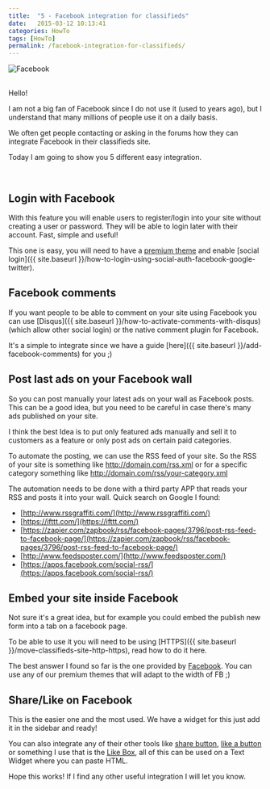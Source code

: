 ```yaml
---
title:  "5 - Facebook integration for classifieds"
date:   2015-03-12 10:13:41
categories: HowTo
tags: [HowTo]
permalink: /facebook-integration-for-classifieds/
---
```

![Facebook](//open-classifieds.com/wp-content/uploads/2015/03/900x600xFacebook-likes.jpg.pagespeed.ic.lNCGQJxwu4.jpg) 

<br>
Hello! 

I am not a big fan of Facebook since I do not use it (used to years ago), but I understand that many millions of people use it on a daily basis. 

We often get people contacting or asking in the forums how they can integrate Facebook in their classifieds site. 

Today I am going to show you 5 different easy integration. 

<br>

## Login with Facebook

With this feature you will enable users to register/login into your site without creating a user or password. They will be able to login later with their account. Fast, simple and useful! 

This one is easy, you will need to have a [premium theme](http://open-classifieds.com/market/) and enable [social login]({{ site.baseurl }}/how-to-login-using-social-auth-facebook-google-twitter). 



## Facebook comments

If you want people to be able to comment on your site using Facebook you can use [Disqus]({{ site.baseurl }}/how-to-activate-comments-with-disqus) (which allow other social login) or the native comment plugin for Facebook. 

It's a simple to integrate since we have a guide [here]({{ site.baseurl }}/add-facebook-comments) 
for you ;)



## Post last ads on your Facebook wall

So you can post manually your latest ads on your wall as Facebook posts. This can be a good idea, but you need to be careful in case there's many ads published on your site. 

I think the best Idea is to put only featured ads manually and sell it to customers as a feature or only post ads on certain paid categories. 

To automate the posting, we can use the RSS feed of your site. So the RSS of your site is something like http://domain.com/rss.xml or for a specific category something like http://domain.com/rss/your-category.xml 

The automation needs to be done with a third party APP that reads your RSS and posts it into your wall. Quick search on Google I found: 

* [http://www.rssgraffiti.com/](http://www.rssgraffiti.com/)
* [https://ifttt.com/](https://ifttt.com/)
* [https://zapier.com/zapbook/rss/facebook-pages/3796/post-rss-feed-to-facebook-page/](https://zapier.com/zapbook/rss/facebook-pages/3796/post-rss-feed-to-facebook-page/)
* [http://www.feedsposter.com/](http://www.feedsposter.com/)
* [https://apps.facebook.com/social-rss/](https://apps.facebook.com/social-rss/)
  

## Embed your site inside Facebook

Not sure it's a great idea, but for example you could embed the publish new form into a tab on a facebook page. 

To be able to use it you will need to be using [HTTPS]({{ site.baseurl }}/move-classifieds-site-http-https), read how to do it here. 

The best answer I found so far is the one provided by [Facebook](https://developers.facebook.com/docs/appsonfacebook/pagetabs). You can use any of our premium themes that will adapt to the width of FB ;) 


## Share/Like on Facebook

This is the easier one and the most used. We have a widget for this just add it in the sidebar and ready! 

You can also integrate any of their other tools like [share button](https://developers.facebook.com/docs/plugins/share-button), [like a button](https://developers.facebook.com/docs/plugins/like-button/) or something I use that is the [Like Box](https://developers.facebook.com/docs/plugins/like-box-for-pages), all of this can be used on a Text Widget where you can paste HTML.   

Hope this works! If I find any other useful integration I will let you know.


